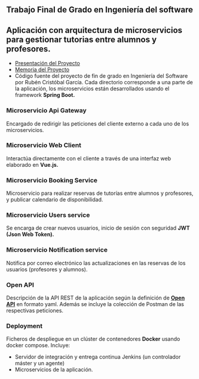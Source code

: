 ## Trabajo Final de Grado en Ingeniería del software
## Aplicación con arquitectura de microservicios para gestionar tutorias entre alumnos y profesores.

- [Presentación del Proyecto](https://docs.google.com/presentation/d/1dE5EZc192MpsLUAdS_S7EPgso9x_IeFf/edit?usp=sharing&ouid=104619170371336087172&rtpof=true&sd=true)
- [Memoria del Proyecto](https://drive.google.com/file/d/1FYcdIO67d7LbMx0XN1VNx52c9auGuAR2/view?usp=sharing)
- Código fuente del proyecto de fin de grado en Ingeniería del Software por Rubén Cristóbal García.
Cada directorio corresponde a una parte de la aplicación, los microservicios están desarrollados usando el framework **Spring Boot.**

### Microservicio Api Gateway
Encargado de redirigir las peticiones del cliente externo a cada uno de los microservicios.

### Microservicio Web Client
Interactúa directamente con el cliente a través de una interfaz web elaborado en **Vue.js.**

### Microservicio Booking Service
Microservicio para realizar reservas de tutorías entre alumnos y profesores, y publicar calendario de disponibilidad.

### Microservicio Users service
Se encarga de crear nuevos usuarios, inicio de sesión con seguridad **JWT (Json Web Token).**

### Microservicio Notification service
Notifica por correo electrónico las actualizaciones en las reservas de los usuarios (profesores y alumnos).

### Open API
Descripción de la API REST de la aplicación según la definición de **[Open API](https://www.openapis.org/)** en formato yaml. Además se incluye la colección de Postman de las respectivas peticiones.

### Deployment
Ficheros de despliegue en un clúster de contenedores **Docker** usando docker compose. Incluye:
- Servidor de integración y entrega continua Jenkins (un controlador máster y un agente)
- Microservicios de la aplicación.

